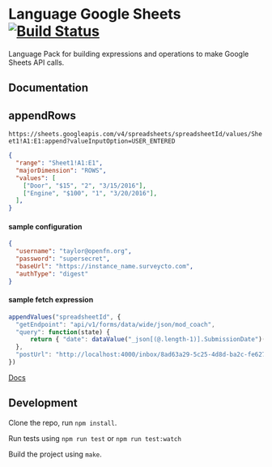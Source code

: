 Language Google Sheets [![Build Status](https://travis-ci.org/OpenFn/language-googlesheets.svg?branch=master)](https://travis-ci.org/OpenFn/language-googlesheets)
======================

Language Pack for building expressions and operations to make Google Sheets API calls.

Documentation
-------------
## appendRows

`https://sheets.googleapis.com/v4/spreadsheets/spreadsheetId/values/Sheet1!A1:E1:append?valueInputOption=USER_ENTERED`

```json
{
  "range": "Sheet1!A1:E1",
  "majorDimension": "ROWS",
  "values": [
    ["Door", "$15", "2", "3/15/2016"],
    ["Engine", "$100", "1", "3/20/2016"],
  ],
}
```


#### sample configuration
```json
{
  "username": "taylor@openfn.org",
  "password": "supersecret",
  "baseUrl": "https://instance_name.surveycto.com",
  "authType": "digest"
}
```

#### sample fetch expression
```js
appendValues("spreadsheetId", {
  "getEndpoint": "api/v1/forms/data/wide/json/mod_coach",
  "query": function(state) {
      return { "date": dataValue("_json[(@.length-1)].SubmissionDate")(state) }
  },
  "postUrl": "http://localhost:4000/inbox/8ad63a29-5c25-4d8d-ba2c-fe6274dcfbab",
})
```

[Docs](docs/index)


Development
-----------

Clone the repo, run `npm install`.

Run tests using `npm run test` or `npm run test:watch`

Build the project using `make`.
